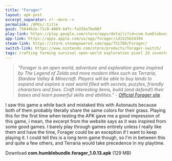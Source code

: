 ```yaml
---
title: "Forager"
layout: apk-post
excerpt_separator: <!--more-->
permalink: /APKs/:title
guid: 75644b2e-71c0-4869-b4fc-fa335e7be08f
play-link: https://play.google.com/store/apps/details?id=com.humblebundle.forager
app-link: https://apps.apple.com/us/app/forager/id1525624394
steam-link: https://store.steampowered.com/app/751780/Forager/
switch-link: https://www.nintendo.com/store/products/forager-switch/
tags: crafting farming survival open-world exploration pixel 2d inventory clicker resource resource-management
---
```


> _"Forager is an open world, adventure and exploration game inspired by The Legend of Zelda and more modern titles such as Terraria, Stardew Valley & Minecraft. Players will be able to buy lands to expand and explore a vast world filled with secrets, puzzles, friendly characters and foes. Craft interesting items, build (and defend!) their bases and learn powerful skills and abilities." - <a href="https://hopfrogsa.net/forager" target="_blank">Official Forager site</a>_

I saw this game a while back and mistaked this with Autonauts because both of them probably literally share the same colors for their grass. <!--more--> Playing this for the first time when testing the APK gave me a good impression of this game, i mean, the excerpt from the website says as it was inspired from some good games. I barely play through games entirely unless I really like them and have the time, Forager could be an exception if I want to keep playing it. I could tell this is a long term game though, so I'm in between this and quite a few others, and Terraria would take precedence in my playtime. 

<div class="text-center">
    <a class="btn btn-dark btn-block w-100" onclick='apk("com.humblebundle.forager_1.0.13.apk")' target="_blank" style="text-decoration: none;"> Download <b>com.humblebundle.forager_1.0.13.apk</b> (129 MB)</a>
</div>
